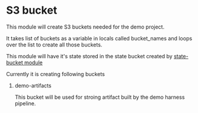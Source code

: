 # S3 bucket

This module will create S3 buckets needed for the demo project.

It takes list of buckets as a variable in locals called bucket_names and loops over the list to create all those buckets.

This module will have it's state stored in the state bucket created by [state-bucket module](../state_bucket)

Currently it is creating following buckets

1. demo-artifacts

   This bucket will be used for stroing artifact built by the demo harness pipeline.
